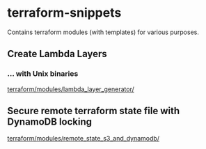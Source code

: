 # terraform-snippets

Contains terraform modules (with templates) for various purposes.

## Create Lambda Layers

### ... with Unix binaries

[terraform/modules/lambda_layer_generator/](terraform/modules/lambda_layer_generator)

## Secure remote terraform state file with DynamoDB locking

[terraform/modules/remote_state_s3_and_dynamodb/](terraform/modules/remote_state_s3_and_dynamodb)
